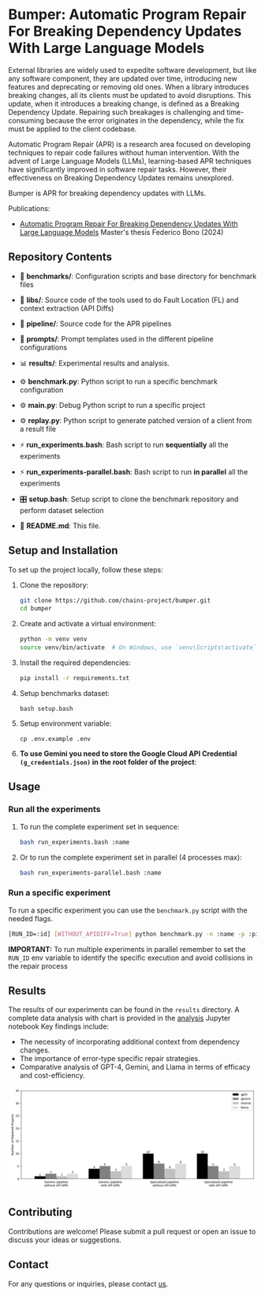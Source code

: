 # Bumper: Automatic Program Repair For Breaking Dependency Updates With Large Language Models

External libraries are widely used to expedite software development, but like any software component, they are updated
over time, introducing new features and deprecating or removing old ones. When a library introduces breaking changes,
all its clients must be updated to avoid disruptions. This update, when it introduces a breaking change, is defined as a
Breaking Dependency Update. Repairing such breakages is challenging and time-consuming because the error originates in
the dependency, while the fix must be applied to the client codebase.

Automatic Program Repair (APR) is a research area focused on developing techniques to repair code failures without human
intervention. With the advent of Large Language Models (LLMs), learning-based APR techniques have significantly improved
in software repair tasks. However, their effectiveness on Breaking Dependency Updates remains unexplored.

Bumper is APR for breaking dependency updates with LLMs.

Publications:
* [Automatic Program Repair For Breaking Dependency Updates With Large Language Models](http://urn.kb.se/resolve?urn=urn:nbn:se:kth:diva-354835) Master's thesis Federico Bono (2024)


## Repository Contents

- 📁 **benchmarks/**: Configuration scripts and base directory for benchmark files
- 📁 **libs/**: Source code of the tools used to do Fault Location (FL) and context extraction (API Diffs)
- 📁 **pipeline/**: Source code for the APR pipelines
- 📁 **prompts/**: Prompt templates used in the different pipeline configurations
- 📊 **results/**: Experimental results and analysis.


- ⚙️ **benchmark.py**: Python script to run a specific benchmark configuration
- ️⚙️ **main.py**: Debug Python script to run a specific project
- ️⚙️ **replay.py**: Python script to generate patched version of a client from a result file


- ️⚡ **run_experiments.bash**: Bash script to run **sequentially** all the experiments
- ️⚡ **run_experiments-parallel.bash**: Bash script to run **in parallel** all the experiments
- 🎛️ **setup.bash**: Setup script to clone the benchmark repository and perform dataset selection
- 📄 **README.md**: This file.

## Setup and Installation

To set up the project locally, follow these steps:

1. Clone the repository:
    ```sh
    git clone https://github.com/chains-project/bumper.git
    cd bumper
    ```

2. Create and activate a virtual environment:
    ```sh
    python -m venv venv
    source venv/bin/activate  # On Windows, use `venv\Scripts\activate`
    ```

3. Install the required dependencies:
    ```sh
    pip install -r requirements.txt
    ```

4. Setup benchmarks dataset:
   ```shell
   bash setup.bash
   ```

5. Setup environment variable:
   ```shell
   cp .env.example .env
   ```

6. **To use Gemini you need to store the Google Cloud API Credential `(g_credentials.json)` in the root folder of the
   project**:

## Usage

### Run all the experiments

1. To run the complete experiment set in sequence:
    ```sh
    bash run_experiments.bash :name
    ```

2. Or to run the complete experiment set in parallel (4 processes max):
   ```sh
   bash run_experiments-parallel.bash :name
   ```

### Run a specific experiment

To run a specific experiment you can use the `benchmark.py` script with the needed flags.

 ```sh
 [RUN_ID=:id] [WITHOUT_APIDIFF=True] python benchmark.py -n :name -p :pipeline -m :model
 ```

**IMPORTANT:** To run multiple experiments in parallel remember to set the `RUN_ID` env variable to identify the
specific execution and avoid collisions in the repair process

## Results

The results of our experiments can be found in the `results` directory.
A complete data analysis with chart is provided in the [analysis](results%2Fanalysis.ipynb) Jupyter notebook
Key findings include:

- The necessity of incorporating additional context from dependency changes.
- The importance of error-type specific repair strategies.
- Comparative analysis of GPT-4, Gemini, and Llama in terms of efficacy and cost-efficiency.

![RQ4_projects.png](results/images/RQ4_projects.png)

## Contributing

Contributions are welcome! Please submit a pull request or open an issue to discuss your ideas or suggestions.

## Contact

For any questions or inquiries, please contact [us](mailto:fbono@kth.se,frankrg@kth.se).

